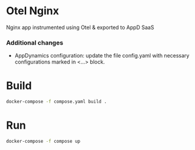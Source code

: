 # Otel Nginx

Nginx app instrumented using Otel & exported to AppD SaaS


### Additional changes

- AppDynamics configuration: update the file config.yaml with necessary configurations marked in <...> block. 

# Build

```sh
docker-compose -f compose.yaml build .
```

# Run

```sh
docker-compose -f compose up 
```